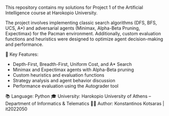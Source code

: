 This repository contains my solutions for Project 1 of the Artificial Intelligence course at Harokopio University.

The project involves implementing classic search algorithms (DFS, BFS, UCS, A*) and adversarial agents (Minimax, Alpha-Beta Pruning, Expectimax) for the Pacman environment. Additionally, custom evaluation functions and heuristics were designed to optimize agent decision-making and performance.

🏁 Key Features:
- Depth-First, Breadth-First, Uniform Cost, and A* Search
- Minimax and Expectimax agents with Alpha-Beta pruning
- Custom heuristics and evaluation functions
- Strategy analysis and agent behavior discussion
- Performance evaluation using the Autograder tool

📚 Language: Python
🎓 University: Harokopio University of Athens – Department of Informatics & Telematics
👨‍💻 Author: Konstantinos Kotsaras | it2022050
